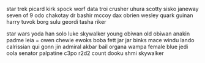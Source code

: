star trek
	picard
	kirk
	spock
	worf
	data
	troi
	crusher
	uhura
	scotty
	sisko
	janeway
	seven of 9
	odo
	chakotay
	dr bashir
	mccoy
	dax
	obrien
	wesley 
	quark
	guinan
	harry
	tuvok
	borg
	sulu
	geordi
	tasha 
	riker

star wars
	yoda
	han solo
	luke skywalker
	young obiwan
	old obiwan
	anakin
	padme
	leia
=	owen
	chewie
	ewoks
	boba fett
	jar jar binks
	mace windu
	lando calrissian
	qui gonn jin
	admiral akbar
	bail organa
	wampa
	female blue jedi
	oola
	senator palpatine
	c3po
	r2d2
	count dooku
	shmi skywalker